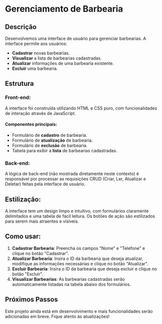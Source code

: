 # Gerenciamento de Barbearia

## Descrição

Desenvolvemos uma interface de usuário para gerenciar barbearias. A interface permite aos usuários:

- **Cadastrar** novas barbearias.
- **Visualizar** a lista de barbearias cadastradas.
- **Atualizar** informações de uma barbearia existente.
- **Excluir** uma barbearia.

## Estrutura

### Front-end:

A interface foi construída utilizando HTML e CSS puro, com funcionalidades de interação através de JavaScript. 

#### Componentes principais:

- Formulário de **cadastro** de barbearia.
- Formulário de **atualização** de barbearia.
- Formulário de **exclusão** de barbearia.
- Tabela para exibir a **lista** de barbearias cadastradas.

### Back-end:

A lógica de back-end (não mostrada diretamente neste contexto) é responsável por processar as requisições CRUD (Criar, Ler, Atualizar e Deletar) feitas pela interface de usuário.

## Estilização:

A interface tem um design limpo e intuitivo, com formulários claramente delimitados e uma tabela de fácil leitura. Os botões de ação são estilizados para serem mais atraentes e visíveis.

## Como usar:

1. **Cadastrar Barbearia**: Preencha os campos "Nome" e "Telefone" e clique no botão "Cadastrar".
2. **Atualizar Barbearia**: Insira o ID da barbearia que deseja atualizar, modifique as informações necessárias e clique no botão "Atualizar".
3. **Excluir Barbearia**: Insira o ID da barbearia que deseja excluir e clique no botão "Excluir".
4. **Visualizar Barbearias**: As barbearias cadastradas serão automaticamente listadas na tabela abaixo dos formulários.

## Próximos Passos

Este projeto ainda está em desenvolvimento e mais funcionalidades serão adicionadas em breve. Fique atento às atualizações!

